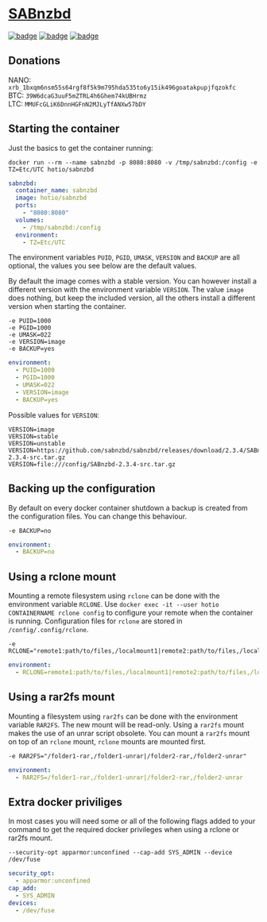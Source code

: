 # [SABnzbd](https://github.com/sabnzbd/sabnzbd)

[![badge](https://images.microbadger.com/badges/image/hotio/sabnzbd.svg)](https://microbadger.com/images/hotio/sabnzbd "Get your own image badge on microbadger.com")
[![badge](https://images.microbadger.com/badges/version/hotio/sabnzbd.svg)](https://microbadger.com/images/hotio/sabnzbd "Get your own version badge on microbadger.com")
[![badge](https://images.microbadger.com/badges/commit/hotio/sabnzbd.svg)](https://microbadger.com/images/hotio/sabnzbd "Get your own commit badge on microbadger.com")

## Donations

NANO: `xrb_1bxqm6nsm55s64rgf8f5k9m795hda535to6y15ik496goatakpupjfqzokfc`  
BTC: `39W6dcaG3uuF5mZTRL4h6Ghem74kUBHrmz`  
LTC: `MMUFcGLiK6DnnHGFnN2MJLyTfANXw57bDY`

## Starting the container

Just the basics to get the container running:

```shell
docker run --rm --name sabnzbd -p 8080:8080 -v /tmp/sabnzbd:/config -e TZ=Etc/UTC hotio/sabnzbd
```

```yaml
sabnzbd:
  container_name: sabnzbd
  image: hotio/sabnzbd
  ports:
    - "8080:8080"
  volumes:
    - /tmp/sabnzbd:/config
  environment:
    - TZ=Etc/UTC
```

The environment variables `PUID`, `PGID`, `UMASK`, `VERSION` and `BACKUP` are all optional, the values you see below are the default values.

By default the image comes with a stable version. You can however install a different version with the environment variable `VERSION`. The value `image` does nothing, but keep the included version, all the others install a different version when starting the container.

```shell
-e PUID=1000
-e PGID=1000
-e UMASK=022
-e VERSION=image
-e BACKUP=yes
```

```yaml
environment:
  - PUID=1000
  - PGID=1000
  - UMASK=022
  - VERSION=image
  - BACKUP=yes
```

Possible values for `VERSION`:

```shell
VERSION=image
VERSION=stable
VERSION=unstable
VERSION=https://github.com/sabnzbd/sabnzbd/releases/download/2.3.4/SABnzbd-2.3.4-src.tar.gz
VERSION=file:///config/SABnzbd-2.3.4-src.tar.gz
```

## Backing up the configuration

By default on every docker container shutdown a backup is created from the configuration files. You can change this behaviour.

```shell
-e BACKUP=no
```

```yaml
environment:
  - BACKUP=no
```

## Using a rclone mount

Mounting a remote filesystem using `rclone` can be done with the environment variable `RCLONE`. Use `docker exec -it --user hotio CONTAINERNAME rclone config` to configure your remote when the container is running. Configuration files for `rclone` are stored in `/config/.config/rclone`.

```shell
-e RCLONE="remote1:path/to/files,/localmount1|remote2:path/to/files,/localmount2"
```

```yaml
environment:
  - RCLONE=remote1:path/to/files,/localmount1|remote2:path/to/files,/localmount2
```

## Using a rar2fs mount

Mounting a filesystem using `rar2fs` can be done with the environment variable `RAR2FS`. The new mount will be read-only. Using a `rar2fs` mount makes the use of an unrar script obsolete. You can mount a `rar2fs` mount on top of an `rclone` mount, `rclone` mounts are mounted first.

```shell
-e RAR2FS="/folder1-rar,/folder1-unrar|/folder2-rar,/folder2-unrar"
```

```yaml
environment:
  - RAR2FS=/folder1-rar,/folder1-unrar|/folder2-rar,/folder2-unrar
```

## Extra docker priviliges

In most cases you will need some or all of the following flags added to your command to get the required docker privileges when using a rclone or rar2fs mount.

```shell
--security-opt apparmor:unconfined --cap-add SYS_ADMIN --device /dev/fuse
```

```yaml
security_opt:
  - apparmor:unconfined
cap_add:
  - SYS_ADMIN
devices:
  - /dev/fuse
```
